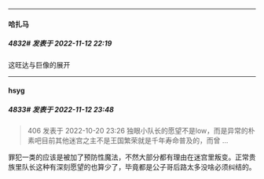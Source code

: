 

*****

####  哈扎马  
##### 4832#       发表于 2022-11-12 22:19

这旺达与巨像的展开



*****

####  hsyg  
##### 4833#       发表于 2022-11-12 23:48

<blockquote>406 发表于 2022-10-20 23:26
独眼小队长的愿望不是low，而是异常的朴素吧目前其他迷宫之主不是王国繁荣就是千年寿命普及的，而曾 ...</blockquote>
罪犯一类的应该是被加了预防性魔法，不然大部分都有理由在迷宫里叛变。正常贵族里队长这种有深刻愿望的也算少了，毕竟都是公子哥后路太多没啥必须纠结的。

